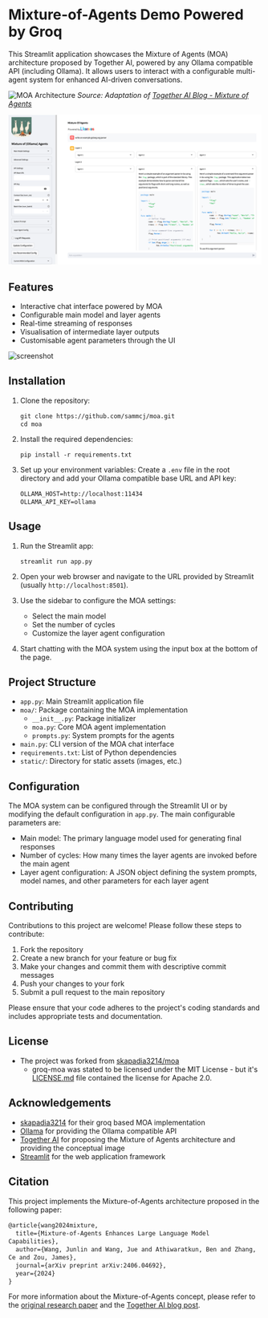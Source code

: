 # Mixture-of-Agents Demo Powered by Groq

This Streamlit application showcases the Mixture of Agents (MOA) architecture proposed by Together AI, powered by any Ollama compatible API (including Ollama). It allows users to interact with a configurable multi-agent system for enhanced AI-driven conversations.

![MOA Architecture](./static/moa_groq.svg)
*Source: Adaptation of [Together AI Blog - Mixture of Agents](https://www.together.ai/blog/together-moa)*

![](image.png)

## Features

- Interactive chat interface powered by MOA
- Configurable main model and layer agents
- Real-time streaming of responses
- Visualisation of intermediate layer outputs
- Customisable agent parameters through the UI


![screenshot](screenshot.png)

## Installation

1. Clone the repository:
   ```
   git clone https://github.com/sammcj/moa.git
   cd moa
   ```

2. Install the required dependencies:
   ```
   pip install -r requirements.txt
   ```

3. Set up your environment variables:
   Create a `.env` file in the root directory and add your Ollama compatible base URL and API key:
   ```
   OLLAMA_HOST=http://localhost:11434
   OLLAMA_API_KEY=ollama
   ```

## Usage

1. Run the Streamlit app:
   ```
   streamlit run app.py
   ```

2. Open your web browser and navigate to the URL provided by Streamlit (usually `http://localhost:8501`).

3. Use the sidebar to configure the MOA settings:
   - Select the main model
   - Set the number of cycles
   - Customize the layer agent configuration

4. Start chatting with the MOA system using the input box at the bottom of the page.

## Project Structure

- `app.py`: Main Streamlit application file
- `moa/`: Package containing the MOA implementation
  - `__init__.py`: Package initializer
  - `moa.py`: Core MOA agent implementation
  - `prompts.py`: System prompts for the agents
- `main.py`: CLI version of the MOA chat interface
- `requirements.txt`: List of Python dependencies
- `static/`: Directory for static assets (images, etc.)

## Configuration

The MOA system can be configured through the Streamlit UI or by modifying the default configuration in `app.py`. The main configurable parameters are:

- Main model: The primary language model used for generating final responses
- Number of cycles: How many times the layer agents are invoked before the main agent
- Layer agent configuration: A JSON object defining the system prompts, model names, and other parameters for each layer agent

## Contributing

Contributions to this project are welcome! Please follow these steps to contribute:

1. Fork the repository
2. Create a new branch for your feature or bug fix
3. Make your changes and commit them with descriptive commit messages
4. Push your changes to your fork
5. Submit a pull request to the main repository

Please ensure that your code adheres to the project's coding standards and includes appropriate tests and documentation.

## License

- The project was forked from [skapadia3214/moa](https://github.com/skapadia3214/groq-moa)
  - groq-moa was stated to be licensed under the MIT License - but it's [LICENSE.md](https://github.com/skapadia3214/groq-moa/blob/d994651b3353d62471bd22dd30098dd7977161b5/LICENSE) file contained the license for Apache 2.0.

## Acknowledgements

- [skapadia3214](https://github.com/skapadia3214/groq-moa) for their groq based MOA implementation
- [Ollama](https://ollama.com/) for providing the Ollama compatible API
- [Together AI](https://www.together.ai/) for proposing the Mixture of Agents architecture and providing the conceptual image
- [Streamlit](https://streamlit.io/) for the web application framework

## Citation

This project implements the Mixture-of-Agents architecture proposed in the following paper:

```
@article{wang2024mixture,
  title={Mixture-of-Agents Enhances Large Language Model Capabilities},
  author={Wang, Junlin and Wang, Jue and Athiwaratkun, Ben and Zhang, Ce and Zou, James},
  journal={arXiv preprint arXiv:2406.04692},
  year={2024}
}
```

For more information about the Mixture-of-Agents concept, please refer to the [original research paper](https://arxiv.org/abs/2406.04692) and the [Together AI blog post](https://www.together.ai/blog/together-moa).
